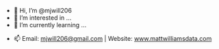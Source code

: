 - 👋 Hi, I’m @mjwill206
- 👀 I’m interested in ...
- 🌱 I’m currently learning ...
<!-- - 💞️ I’m looking to collaborate on ... -->
- 📫 Email: mjwill206@gmail.com | Website: www.mattwilliamsdata.com

<!---
mjwill206/mjwill206 is a ✨ special ✨ repository because its `README.md` (this file) appears on your GitHub profile.
You can click the Preview link to take a look at your changes.
--->
